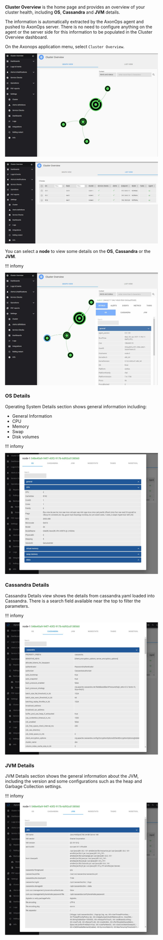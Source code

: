 
**Cluster Overview** is the home page and provides an overview of your cluster health, including **OS**, **Cassandra** and **JVM** details.

The information is automatically extracted by the AxonOps agent and pushed to AxonOps server. There is no need to configure anything on the agent or the server side for this information to be populated in the Cluster Overview dashboard.


On the Axonops application menu, select `Cluster Overview`.

![](./0.JPG)

![](./1.JPG)

You can select a **node** to view some details on the **OS**, **Cassandra** or the **JVM**.

!!! infomy

![](./2.JPG)


### OS Details
Operating System Details section shows general information including:

* General Information
* CPU
* Memory
* Swap
* Disk volumes

!!! infomy

![](./3.JPG)


### Cassandra Details
Cassandra Details view shows the details from cassandra.yaml loaded into Cassandra. There is a search field available near the top to filter the parameters.

!!! infomy

![](./4.JPG)



### JVM Details
JVM Details section shows the general information about the JVM, including the version and some configurations such as the heap and Garbage Collection settings.

!!! infomy

![](./5.JPG)
